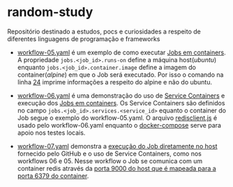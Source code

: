 # random-study
Repositório destinado a estudos, pocs e curiosidades a respeito de diferentes linguagens de programação e frameworks


- [workflow-05.yaml](https://github.com/RafaelClaumann/random-study/blob/github-workflows/.github/workflows/workflow-05.yaml) é um exemplo de como executar [Jobs em containers](https://docs.github.com/en/actions/using-containerized-services/creating-postgresql-service-containers#running-jobs-in-containers). A propriedade `jobs.<job_id>.runs-on` define a máquina host(_ubuntu_) enquanto `jobs.<job_id>.container.image` define a imagem do container(_alpine_) em que o Job será executado. Por isso o comando na linha [24](https://github.com/RafaelClaumann/random-study/blob/github-workflows/.github/workflows/workflow-05.yaml#L24) imprime informações a respeito do alpine e não do ubuntu.

- [workflow-06.yaml](https://github.com/RafaelClaumann/random-study/blob/github-workflows/.github/workflows/workflow-06.yaml) é uma demonstração do uso de [Service Containers](https://docs.github.com/en/actions/using-containerized-services/about-service-containers) e execução dos [Jobs em containers](https://docs.github.com/en/actions/using-jobs/running-jobs-in-a-container). Os Service Containers são definidos no campo `jobs.<job_id>.services.<service_id>` equanto o container do Job segue o exemplo do workflow-05.yaml. O arquivo [redisclient.js](https://github.com/RafaelClaumann/random-study/blob/github-workflows/git-workflows-study/redisclient.js) é usado pelo workflow-06.yaml enquanto o [docker-compose](https://github.com/RafaelClaumann/random-study/blob/github-workflows/git-workflows-study/docker-compose.yaml) serve para apoio nos testes locais.

- [workflow-07.yaml](https://github.com/RafaelClaumann/random-study/blob/github-workflows/.github/workflows/workflow-07.yaml) demonstra a [execução do Job diretamente no host](https://docs.github.com/en/actions/using-containerized-services/about-service-containers#running-jobs-on-the-runner-machine) fornecido pelo GitHub e o uso de Service Containers, como nos workflows 06 e 05. Nesse workflow o Job se comunica com um container redis através da [porta 9000 do host que é mapeada para a porta 6379 do container](https://docs.github.com/en/actions/using-containerized-services/about-service-containers#mapping-docker-host-and-service-container-ports).
